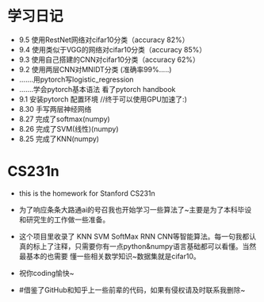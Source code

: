 # 学习日记
* 9.5  使用RestNet网络对cifar10分类（accuracy 82%）
* 9.4  使用类似于VGG的网络对cifar10分类（accuracy 85%）
* 9.3  使用自己搭建的CNN对cifar10分类（accuracy 62%）
* 9.2  使用两层CNN对MNIDT分类 (准确率99%.....)
* .......用pytorch写logistic_regression    
* .......学会pytorch基本语法 看了pytorch handbook
* 9.1  安装pytorch 配置环境 //终于可以使用GPU加速了:)
* 8.30 手写两层神经网络
* 8.27 完成了softmax(numpy)
* 8.26 完成了SVM(线性)(numpy)
* 8.25 完成了KNN(numpy)


# CS231n
* this is the homework for Stanford CS231n

* 为了响应条条大路通ai的号召我也开始学习一些算法了~主要是为了本科毕设和研究生的工作做一些准备。

* 这个项目里收录了 KNN SVM SoftMax RNN CNN等智能算法。每一句我都认真的标上了注释，只需要你有一点python&numpy语言基础都可以看懂。当然最基本的也需要
懂一些相关数学知识~数据集就是cifar10。

* 祝你coding愉快~

* #借鉴了GitHub和知乎上一些前辈的代码，如果有侵权请及时联系我删除~

